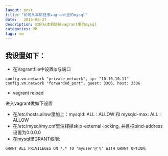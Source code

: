```yaml
---
layout: post
title: "如何从本机链接vagrant里的mysql"
date:   2015-06-27
description: 如何从本机链接vagrant里的mysql
categories: VM
tags: vm
---
```


## 我设置如下：

* 在Vagrantfile中设置ip与端口
```
config.vm.network "private_network", ip: "10.10.10.11"
config.vm.network "forwarded_port", guest: 3306, host: 3306
```
* vagrant reload

进入vagrant做如下设置
* 在/etc/hosts.allow里加上：mysqld: ALL : ALLOW 和 mysqld-max: ALL : ALLOW
* 在/etc/mysql/my.cnf里注释掉skip-external-locking, 并且把bind-address设置为0.0.0.0
* 在mysql里GRANT权限: 
```
GRANT ALL PRIVILEGES ON *.* TO 'myuser'@'%' WITH GRANT OPTION;
```
